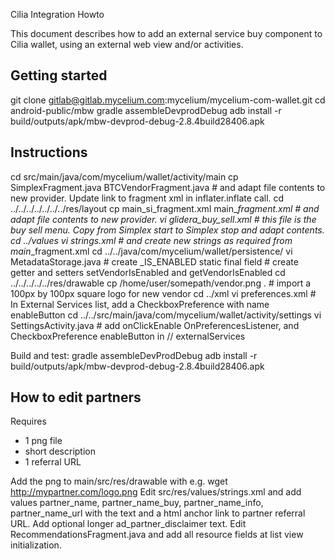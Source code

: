 Cilia Integration Howto

This document describes how to add an external service buy component to Cilia wallet, using an external web view and/or activities.

Getting started
---------------

git clone  gitlab@gitlab.mycelium.com:mycelium/mycelium-com-wallet.git
cd android-public/mbw
gradle assembleDevprodDebug
adb install -r build/outputs/apk/mbw-devprod-debug-2.8.4build28406.apk


Instructions
------------
cd src/main/java/com/mycelium/wallet/activity/main
cp SimplexFragment.java BTCVendorFragment.java # and adapt file contents to new provider. Update link to fragment xml in inflater.inflate call.
cd ../../../../../../../res/layout
cp main_si_fragment.xml main_<twolettercodefornewvendor>_fragment.xml # and adapt file contents to new provider.
vi glidera_buy_sell.xml   # this file is the buy sell menu. Copy from Simplex start to Simplex stop and adapt contents.
cd ../values
vi strings.xml # and create new strings as required from main_<vendor>_fragment.xml
cd ../../java/com/mycelium/wallet/persistence/
vi MetadataStorage.java
    # create <VENDOR>_IS_ENABLED static final field
    # create getter and setters setVendorIsEnabled and getVendorIsEnabled
cd ../../../../../res/drawable
cp /home/user/somepath/vendor.png .  # import a 100px by 100px square logo for new vendor
cd ../xml
vi preferences.xml     # In External Services list, add a CheckboxPreference with name enable<Vendor>Button
cd ../../src/main/java/com/mycelium/wallet/activity/settings
vi SettingsActivity.java      # add onClick<Vendor>Enable OnPreferencesListener, and CheckboxPreference enable<Vendor>Button in  // externalServices

Build and test:
gradle assembleDevProdDebug
adb install -r build/outputs/apk/mbw-devprod-debug-2.8.4build28406.apk


How to edit partners
--------------------
Requires
- 1 png file
- short description
- 1 referral URL

Add the png to main/src/res/drawable with e.g. wget http://mypartner.com/logo.png
Edit src/res/values/strings.xml and add values partner_name, partner_name_buy, partner_name_info, partner_name_url with the text and a html anchor link to partner referral URL. Add optional longer ad_partner_disclaimer text.
Edit RecommendationsFragment.java and add all resource fields at list view initialization.
